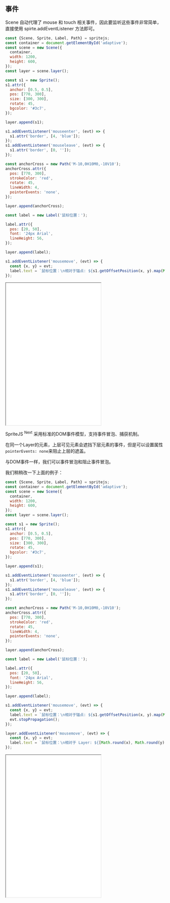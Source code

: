 ## 事件

Scene 自动代理了 mouse 和 touch 相关事件，因此要监听这些事件非常简单，直接使用 spirte.addEventListener 方法即可。

```js
const {Scene, Sprite, Label, Path} = spritejs;
const container = document.getElementById('adaptive');
const scene = new Scene({
  container,
  width: 1200,
  height: 600,
});
const layer = scene.layer();

const s1 = new Sprite();
s1.attr({
  anchor: [0.5, 0.5],
  pos: [770, 300],
  size: [300, 300],
  rotate: 45,
  bgcolor: '#3c7',
});

layer.append(s1);

s1.addEventListener('mouseenter', (evt) => {
  s1.attr('border', [4, 'blue']);
});
s1.addEventListener('mouseleave', (evt) => {
  s1.attr('border', [0, '']);
});

const anchorCross = new Path('M-10,0H10M0,-10V10');
anchorCross.attr({
  pos: [770, 300],
  strokeColor: 'red',
  rotate: 45,
  lineWidth: 4,
  pointerEvents: 'none',
});

layer.append(anchorCross);

const label = new Label('鼠标位置：');

label.attr({
  pos: [20, 50],
  font: '24px Arial',
  lineHeight: 56,
});

layer.append(label);

s1.addEventListener('mousemove', (evt) => {
  const {x, y} = evt;
  label.text = `鼠标位置：\n相对于锚点: ${s1.getOffsetPosition(x, y).map(Math.round)}`;
});
```

<iframe src="/demo/#/doc/event" height="450"></iframe>

SpriteJS <sup>Next</sup> 采用标准的DOM事件模型，支持事件冒泡、捕获机制。

在同一个Layer的元素，上层可见元素会遮挡下层元素的事件，但是可以设置属性`pointerEvents: none`来阻止上层的遮盖。

与DOM事件一样，我们可以事件冒泡和阻止事件冒泡。

我们稍稍改一下上面的例子：

```js
const {Scene, Sprite, Label, Path} = spritejs;
const container = document.getElementById('adaptive');
const scene = new Scene({
  container,
  width: 1200,
  height: 600,
});
const layer = scene.layer();

const s1 = new Sprite();
s1.attr({
  anchor: [0.5, 0.5],
  pos: [770, 300],
  size: [300, 300],
  rotate: 45,
  bgcolor: '#3c7',
});

layer.append(s1);

s1.addEventListener('mouseenter', (evt) => {
  s1.attr('border', [4, 'blue']);
});
s1.addEventListener('mouseleave', (evt) => {
  s1.attr('border', [0, '']);
});

const anchorCross = new Path('M-10,0H10M0,-10V10');
anchorCross.attr({
  pos: [770, 300],
  strokeColor: 'red',
  rotate: 45,
  lineWidth: 4,
  pointerEvents: 'none',
});

layer.append(anchorCross);

const label = new Label('鼠标位置：');

label.attr({
  pos: [20, 50],
  font: '24px Arial',
  lineHeight: 56,
});

layer.append(label);

s1.addEventListener('mousemove', (evt) => {
  const {x, y} = evt;
  label.text = `鼠标位置：\n相对于锚点: ${s1.getOffsetPosition(x, y).map(Math.round)}`;
  evt.stopPropagation();
});

layer.addEventListener('mousemove', (evt) => {
  const {x, y} = evt;
  label.text = `鼠标位置：\n相对于 Layer: ${[Math.round(x), Math.round(y)]}`;
});
```

<iframe src="/demo/#/doc/event_bubbling" height="450"></iframe>
